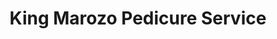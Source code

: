 ---
title: "King Marozo Pedicure Service"
url: /accra/king-marozo-pedicure-service/
shop: beauty
---